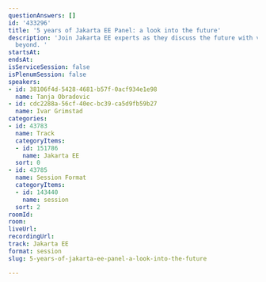 ```yaml
---
questionAnswers: []
id: '433296'
title: '5 years of Jakarta EE Panel: a look into the future'
description: 'Join Jakarta EE experts as they discuss the future with version 11 and
  beyond. '
startsAt: 
endsAt: 
isServiceSession: false
isPlenumSession: false
speakers:
- id: 38106f4d-5428-4681-b57f-0acf934e1e98
  name: Tanja Obradovic
- id: cdc2288a-56cf-40ec-bc39-ca5d9fb59b27
  name: Ivar Grimstad
categories:
- id: 43783
  name: Track
  categoryItems:
  - id: 151786
    name: Jakarta EE
  sort: 0
- id: 43785
  name: Session Format
  categoryItems:
  - id: 143440
    name: session
  sort: 2
roomId: 
room: 
liveUrl: 
recordingUrl: 
track: Jakarta EE
format: session
slug: 5-years-of-jakarta-ee-panel-a-look-into-the-future

---
```

